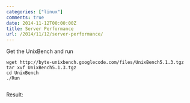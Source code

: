 ```yaml
---
categories: ["linux"]
comments: true
date: 2014-11-12T00:00:00Z
title: Server Performance
url: /2014/11/12/server-performance/
---
```


Get the UnixBench and run

```
wget http://byte-unixbench.googlecode.com/files/UnixBench5.1.3.tgz
tar xvf UnixBench5.1.3.tgz 
cd UnixBench
./Run


```
Result:     

